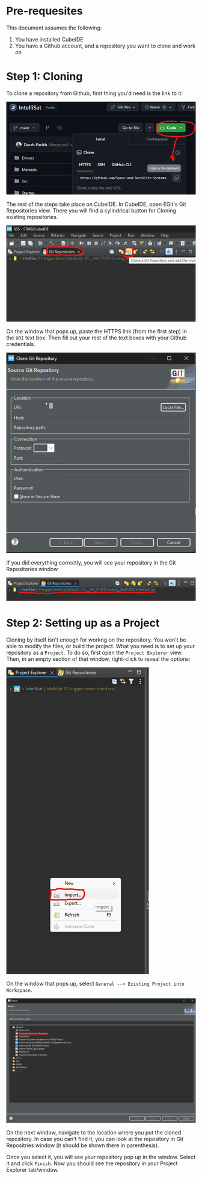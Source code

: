 # Pre-requesites
This document assumes the following:
1. You have installed CubeIDE
2. You have a Github account, and a repository you want to clone and work on

# Step 1: Cloning
To clone a repository from Github, first thing you'd need is the link to it:

![IMAGE](../../img/cloning/CloneLink.png)

The rest of the steps take place on CubeIDE. In CubeIDE, open EGit's Git Repositories view. There you will find a cylindrical button for Cloning existing repositories.

![IMAGE](../../img/cloning/CloneButton.png)

On the window that pops up, paste the HTTPS link (from the first step) in the `URI` text box. Then fill out your rest of the text boxes with your Github credentials.

![IMAGE](../../img/cloning/Clone.png)

If you did everything correctly, you will see your repository in the Git Repositories window

![IMAGE](../../img/cloning/Cloned.png)

# Step 2: Setting up as a Project
Cloning by itself isn't enough for workng on the repository. You won't be able to modify the files, or build the project. What you need is to set up your repository as a `Project`. To do so, first open the `Project Explorer` view. Then, in an empty section of that window, right-click to reveal the options:

![IMAGE](../../img/cloning/ImportButton.png)

On the window that pops up, select `General --> Existing Project into Workspace`.

![IMAGE](../../img/cloning/ImportOption.png)

On the next window, navigate to the location where you put the cloned repository. In case you can't find it, you can look at the repository in Git Repositries window (it should be shown there in parenthesis). 

Once you select it, you will see your repository pop up in the window. Select it and click `Finish`. Now you should see the repository in your Project Explorer tab/window.